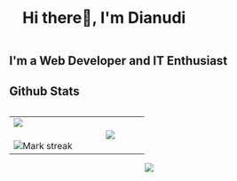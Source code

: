 
<div id="user-content-toc">
  <ul align="left">
    <summary><h1 style="display: inline-block">Hi there👋, I'm Dianudi</h1></summary>
  </ul>
</div>

## I'm a Web Developer and IT Enthusiast

<!-- - :school: I am a `Junior` at [School of Cyber Science and Technology](https://cst.buaa.edu.cn/) in [BUAA](https://ev.buaa.edu.cn/)
- :technologist: **Currently working on** `Web Development` **&** `` -->


## Github Stats

<!--- stats & Trophy (start) -->

<p align="left">
  <!--- stats (start) -->
<table align="left">
<tr border="none">
<td width="50%" align="center">
  <img  align="left"  src="https://github-readme-stats.vercel.app/api?username=dianudi&theme=dark&show_icons=true&count_private=true" />
  <br></br>
  <img  title="🔥 Get streak stats for your profile at git.io/streak-stats" alt="Mark streak" src="https://github-readme-streak-stats.herokuapp.com/?user=dianudi&theme=dark&hide_border=false" /> 
</td>


<td width="50%" align="center">

  <img  align="center"  src="https://github-readme-stats.anuraghazra1.vercel.app/api/top-langs/?username=dianudi&theme=dark&hide_border=false&no-bg=true&no-frame=true&langs_count=7"/>

  </td>
</tr>
</table>
<!--- stats (end) -->


<br>

<!--profile visit count-->

<div align="center">


[![](https://visitcount.itsvg.in/api?id=dianudi&label=Profile%20Views&color=1&pretty=false)](https://visitcount.itsvg.in)

</div>
